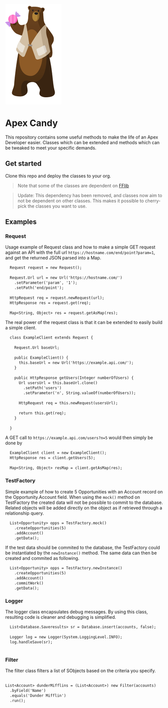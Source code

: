 ![](Codey.png)

# Apex Candy

This repository contains some useful methods to make the life of an Apex Developer easier. Classes which can be extended and methods which can be tweaked to meet your specific demands.

## Get started

Clone this repo and deploy the classes to your org. 

> Note that some of the classes are dependent on [FFlib](https://github.com/apex-enterprise-patterns/fflib-apex-mocks)

> Update: This dependency has been removed, and classes now aim to not be dependent on other classes. This makes it possible to cherry-pick the classes you want to use. 

## Examples

### Request

Usage example of Request class and how to make a simple GET request against an API with the full url `https://hostname.com/end/point?param=1`, and get the returned JSON parsed into a Map.

```
  Request request = new Request();

  Request.Url url = new Url('https://hostname.com/')
    .setParameter('param', '1');
    .setPath('end/point');

  HttpRequest req = request.newRequest(url);
  HttpResponse res = request.get(req);

  Map<String, Object> res = request.getAsMap(res);

```

The real power of the request class is that it can be extended to easily build a simple client.

```
  class ExampleClient extends Request {

    Request.Url baseUrl;

    public ExampleClient() {
      this.baseUrl = new Url('https://example.api.com/');
    }
    
    public HttpResponse getUsers(Integer numberOfUsers) {
      Url usersUrl = this.baseUrl.clone()
        .setPath('users')
        .setParameter('n', String.valueOf(numberOfUsers));

      HttpRequest req = this.newRequest(usersUrl);

      return this.get(req);
    }

  }

```

A GET call to `https://example.api.com/users?n=5` would then simply be done by

```
  ExampleClient client = new ExampleClient();
  HttpResponse res = client.getUsers(5);
  
  Map<String, Object> resMap = client.getAsMap(res); 
```

### TestFactory

Simple example of how to create 5 Opportunities with an Account record on the Opportunity.Account field. When using the `mock()` method on TestFactory the created data will not be possible to commit to the database. Related objects will be added directly on the object as if retrieved through a relationship query.

```
  List<Opportunity> opps = TestFactory.mock()
    .createOpportunities(5)
    .addAccount()
    .getData();
```

If the test data should be commited to the database, the TestFactory could be instantiated by the `newInstance()` method. The same data can then be created and commited as following. 

```
  List<Opportunity> opps = TestFactory.newInstance()
    .createOpportunities(5)
    .addAccount()
    .commitWork()
    .getData();
```

### Logger

The logger class encapsulates debug messages. By using this class, resulting code is cleaner and debugging is simplified. 

```
  List<Database.Saveresults> sr = Database.insert(accounts, false);
  
  Logger log = new Logger(System.LoggingLevel.INFO);
  log.handleSave(sr);
  
```

### Filter

The filter class filters a list of SObjects based on the criteria you specify.

```

List<Account> dunderMifflins = (List<Account>) new Filter(accounts)
  .byField('Name')
  .equals('Dunder Mifflin')
  .run();

```
